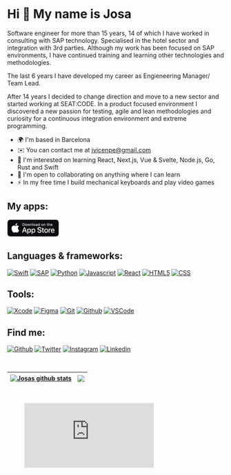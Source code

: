 Hi 👋 My name is Josa 
=============================

Software engineer for more than 15 years, 14 of which I have worked in consulting with SAP technology. Specialised in the hotel sector and integration with 3rd parties. Although my work has been focused on SAP environments, I have continued training and learning other technologies and methodologies.

The last 6 years I have developed my career as Engieneering Manager/ Team Lead.

After 14 years I decided to change direction and move to a new sector and started working at SEAT:CODE. In a product focused environment I discovered a new passion for testing, agile and lean methodologies and curiosity for a continuous integration environment and extreme programming.

* 🌍  I'm based in Barcelona 
* ✉️  You can contact me at [jvicenpe@gmail.com](mailto:jvicenpe@gmail.com) 
* 🧠  I'm interested on learning React, Next.js, Vue & Svelte, Node.js, Go, Rust and Swift 
* 🤝  I'm open to collaborating on anything where I can learn 
* ⚡  In my free time I build mechanical keyboards and play video games

## My apps:
[![Bullets](https://raw.githubusercontent.com/josavicente/josavicente/master/AppStore.png)](https://apps.apple.com/es/app/bullets/id1536420851)

## Languages & frameworks:
[![Swift](https://img.shields.io/badge/Swift-F05138?style=for-the-badge&logo=swift&logoColor=white)]()
[![SAP](https://img.shields.io/badge/SAP-6EB5A5?style=for-the-badge&logo=SAP&logoColor=white)]()
[![Python](https://img.shields.io/badge/Python-3776AB?style=for-the-badge&logo=Python&logoColor=white)]()
[![Javascript](https://img.shields.io/badge/Javascript-F7DF1E?style=for-the-badge&logo=Javascript&logoColor=black)]()
[![React](https://img.shields.io/badge/React-61DAFB?style=for-the-badge&logo=React&logoColor=black)]()
[![HTML5](https://img.shields.io/badge/HTML5-E34F26?style=for-the-badge&logo=html5&logoColor=white)]()
[![CSS](https://img.shields.io/badge/CSS3-1572B6?style=for-the-badge&logo=css3&logoColor=white)]()
<!---[![NodeJS](https://img.shields.io/badge/NodeJS-339933?style=for-the-badge&logo=nodedotjs&logoColor=white&labelColor=101010)]()--->
## Tools:
[![Xcode](https://img.shields.io/badge/Xcode-1575F9?style=for-the-badge&logo=xcode&logoColor=white)]()
[![Figma](https://img.shields.io/badge/Figma-5FDED7?style=for-the-badge&logo=Figma&logoColor=black)]()
[![Git](https://img.shields.io/badge/git-F05032?style=for-the-badge&logo=git&logoColor=white)]()
[![Github](https://img.shields.io/badge/github-181717?style=for-the-badge&logo=github&logoColor=white)]()
[![VSCode](https://img.shields.io/badge/vscode-007ACC?style=for-the-badge&logo=vscode&logoColor=white)]()
<!---
## CodeWars
![Codewars](https://github.r2v.ch/codewars?user=josavicente&name=true&top_languages=true&stroke=%23BB432C)--->

## Find me:
[![Github](https://img.shields.io/badge/github-181717?style=for-the-badge&logo=Github&logoColor=white)](https://github.com/josavicente)
[![Twitter](https://img.shields.io/badge/twitter-1DA1F2?style=for-the-badge&logo=Twitter&logoColor=white)](https://twitter.com/josavicente)
[![Instagram](https://img.shields.io/badge/instagram-E4405F?style=for-the-badge&logo=Instagram&logoColor=white)](https://www.instagram.com/josavicente/)
[![Linkedin](https://img.shields.io/badge/Linkedin-0A66C2?style=for-the-badge&logo=linkedin&logoColor=white)](https://www.linkedin.com/in/jvicenpe/)


</br>

| <a href="https://github.com/josavicente/github-readme-stats"><img align="center" src="https://github-readme-stats.vercel.app/api?username=josavicente&show_icons=true&include_all_commits=true&theme=buefy&hide_border=true" alt="Josas github stats" /></a> | <a href="https://github.com/josavicente/github-readme-stats"><img align="center" src="https://github-readme-stats.vercel.app/api/top-langs/?username=josavicente&layout=compact&theme=buefy&hide_border=true" /></a> |
| ------------- | ------------- |
</br>
<figure><embed src="https://wakatime.com/share/@josavicente/7aeb3a4c-e315-4fe5-ad34-532b919acae8.svg"></embed></figure>
